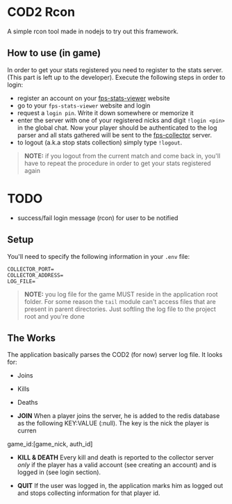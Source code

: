 # COD2 Rcon

A simple rcon tool made in nodejs to try out this framework.



## How to use (in game)

In order to get your stats registered you need to register to the stats server. (This part is left up to the developer). Execute the following steps in order to login:

* register an account on your [fps-stats-viewer](<link here>) website
* go to your `fps-stats-viewer` website and login
* request a `login pin`. Write it down somewhere or memorize it
* enter the server with one of your registered nicks and digit `!login <pin>` in the global chat. Now your player should be authenticated to the log parser and all stats gathered will be sent to the [fps-collector](<link here>) server.
* to logout (a.k.a stop stats collection) simply type `!logout`.

> **NOTE:** if you logout from the current match and come back in, you'll have to repeat the procedure in order to get your stats registered again

# TODO
* success/fail login message (rcon) for user to be notified


## Setup

You'll need to specify the following information in your `.env` file:

```
COLLECTOR_PORT=
COLLECTOR_ADDRESS=
LOG_FILE=
```

> **NOTE:** you log file for the game MUST reside in the application root folder. For some reason the `tail` module can't access files that are present in parent directories. Just softling the log file to the project root and you're done


## The Works

The application basically parses the COD2 (for now) server log file. It looks for:

* Joins
* Kills
* Deaths

* **JOIN**
When a player joins the server, he is added to the redis database as the following KEY:VALUE (<nick>:null). The key is the nick the player is curren

game_id:[game_nick, auth_id]

* **KILL & DEATH**
Every kill and death is reported to the collector server *only* if the player has a valid account (see creating an account) and is logged in (see login section).

* **QUIT**
If the user was logged in, the application marks him as logged out and stops collecting information for that player id.
